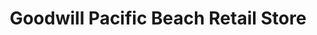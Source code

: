 ---
title: "Goodwill Pacific Beach Retail Store"
url: /san-diego/goodwill-pacific-beach-retail-store/
shop: charity
---